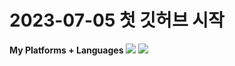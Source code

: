 <h1>2023-07-05   첫 깃허브 시작</h1>

<b>My Platforms + Languages</b>
<a href="" target="_blank"><img src="https://img.shields.io/badge/#000000?style=for-the-badge&logo=javascript&logoColor=#F7DF1E"/></a>
<img src="https://img.shields.io/badge/Android-3DDC84?style=flat-square&logo=Android&logoColor=white"/>
<!--
**YDaewon/YDaewon** is a ✨ _special_ ✨ repository because its `README.md` (this file) appears on your GitHub profile.

Here are some ideas to get you started:

- 🔭 I’m currently working on ...
- 🌱 I’m currently learning ...
- 👯 I’m looking to collaborate on ...
- 🤔 I’m looking for help with ...
- 💬 Ask me about ...
- 📫 How to reach me: ...
- 😄 Pronouns: ...
- ⚡ Fun fact: ...
-->
